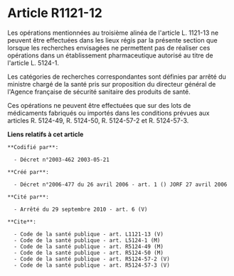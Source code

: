 # Article R1121-12

Les opérations mentionnées au troisième alinéa de l'article L. 1121-13 ne peuvent être effectuées dans les lieux régis par la
présente section que lorsque les recherches envisagées ne permettent pas de réaliser ces opérations dans un établissement
pharmaceutique autorisé au titre de l'article L. 5124-1.

Les catégories de recherches correspondantes sont définies par arrêté du ministre chargé de la santé pris sur proposition du
directeur général de l'Agence française de sécurité sanitaire des produits de santé.

Ces opérations ne peuvent être effectuées que sur des lots de médicaments fabriqués ou importés dans les conditions prévues
aux articles R. 5124-49, R. 5124-50, R. 5124-57-2 et R. 5124-57-3.

**Liens relatifs à cet article**

	**Codifié par**:

	  - Décret n°2003-462 2003-05-21

	**Créé par**:

	  - Décret n°2006-477 du 26 avril 2006 - art. 1 () JORF 27 avril 2006

	**Cité par**:

	  - Arrêté du 29 septembre 2010 - art. 6 (V)

	**Cite**:

	  - Code de la santé publique - art. L1121-13 (V)
	  - Code de la santé publique - art. L5124-1 (M)
	  - Code de la santé publique - art. R5124-49 (M)
	  - Code de la santé publique - art. R5124-50 (M)
	  - Code de la santé publique - art. R5124-57-2 (V)
	  - Code de la santé publique - art. R5124-57-3 (V)
